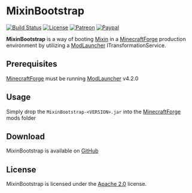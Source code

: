 # MixinBootstrap

[![Build Status](https://api.travis-ci.com/LXGaming/MixinBootstrap.svg?branch=master)](https://travis-ci.com/LXGaming/MixinBootstrap)
[![License](https://lxgaming.github.io/badges/License-Apache%202.0-blue.svg)](https://www.apache.org/licenses/LICENSE-2.0)
[![Patreon](https://lxgaming.github.io/badges/Patreon-donate-yellow.svg)](https://www.patreon.com/lxgaming)
[![Paypal](https://lxgaming.github.io/badges/Paypal-donate-yellow.svg)](https://www.paypal.com/cgi-bin/webscr?cmd=_s-xclick&hosted_button_id=CZUUA6LE7YS44&item_name=MixinBootstrap+(from+GitHub.com))

**MixinBootstrap** is a way of booting [Mixin](https://github.com/SpongePowered/Mixin) in a [MinecraftForge](https://github.com/MinecraftForge/MinecraftForge) production environment by utilizing a [ModLauncher](https://github.com/cpw/modlauncher) ITransformationService.

## Prerequisites
[MinecraftForge](https://github.com/MinecraftForge/MinecraftForge) must be running [ModLauncher](https://github.com/cpw/modlauncher) v4.2.0

## Usage
Simply drop the `MixinBootstrap-<VERSION>.jar` into the [MinecraftForge](https://github.com/MinecraftForge/MinecraftForge) mods folder

## Download
MixinBootstrap is available on [GitHub](https://github.com/LXGaming/MixinBootstrap/releases)

## License
MixinBootstrap is licensed under the [Apache 2.0](https://www.apache.org/licenses/LICENSE-2.0) license.
